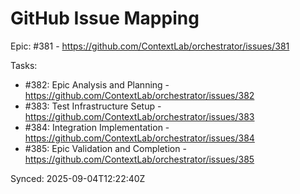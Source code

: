 # GitHub Issue Mapping

Epic: #381 - https://github.com/ContextLab/orchestrator/issues/381

Tasks:
- #382: Epic Analysis and Planning - https://github.com/ContextLab/orchestrator/issues/382
- #383: Test Infrastructure Setup - https://github.com/ContextLab/orchestrator/issues/383
- #384: Integration Implementation - https://github.com/ContextLab/orchestrator/issues/384
- #385: Epic Validation and Completion - https://github.com/ContextLab/orchestrator/issues/385

Synced: 2025-09-04T12:22:40Z
